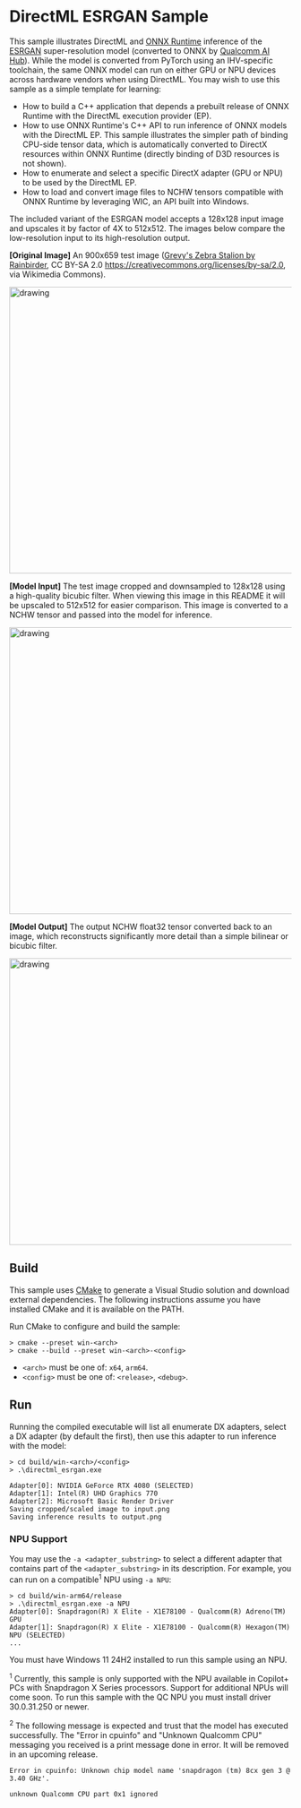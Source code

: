 # DirectML ESRGAN Sample

This sample illustrates DirectML and [ONNX Runtime](https://onnxruntime.ai/docs/execution-providers/DirectML-ExecutionProvider.html) inference of the [ESRGAN](https://github.com/xinntao/ESRGAN) super-resolution model (converted to ONNX by [Qualcomm AI Hub](https://aihub.qualcomm.com/models/esrgan)). While the model is converted from PyTorch using an IHV-specific toolchain, the same ONNX model can run on either GPU or NPU devices across hardware vendors when using DirectML. You may wish to use this sample as a simple template for learning:

- How to build a C++ application that depends a prebuilt release of ONNX Runtime with the DirectML execution provider (EP).
- How to use ONNX Runtime's C++ API to run inference of ONNX models with the DirectML EP. This sample illustrates the simpler path of binding CPU-side tensor data, which is automatically converted to DirectX resources within ONNX Runtime (directly binding of D3D resources is not shown). 
- How to enumerate and select a specific DirectX adapter (GPU or NPU) to be used by the DirectML EP.
- How to load and convert image files to NCHW tensors compatible with ONNX Runtime by leveraging WIC, an API built into Windows.

The included variant of the ESRGAN model accepts a 128x128 input image and upscales it by factor of 4X to 512x512. The images below compare the low-resolution input to its high-resolution output.

**[Original Image]** An 900x659 test image ([Grevy's Zebra Stalion by Rainbirder](https://commons.wikimedia.org/wiki/File:Grevy%27s_Zebra_Stallion.jpg), CC BY-SA 2.0 <https://creativecommons.org/licenses/by-sa/2.0>, via Wikimedia Commons).

<img src="zebra.jpg" alt="drawing" height="512"/>

**[Model Input]** The test image cropped and downsampled to 128x128 using a high-quality bicubic filter. When viewing this image in this README it will be upscaled to 512x512 for easier comparison. This image is converted to a NCHW tensor and passed into the model for inference.

<img src=".readme/input.png" alt="drawing" height="512"/>

**[Model Output]** The output NCHW float32 tensor converted back to an image, which reconstructs significantly more detail than a simple bilinear or bicubic filter.

<img src=".readme/output.png" alt="drawing" height="512"/>

## Build

This sample uses [CMake](https://cmake.org/download/) to generate a Visual Studio solution and download external dependencies. The following instructions assume you have installed CMake and it is available on the PATH.

Run CMake to configure and build the sample:

```
> cmake --preset win-<arch>
> cmake --build --preset win-<arch>-<config>
```

- `<arch>` must be one of: `x64`, `arm64`. 
- `<config>` must be one of: `<release>`, `<debug>`.

## Run

Running the compiled executable will list all enumerate DX adapters, select a DX adapter (by default the first), then use this adapter to run inference with the model:

```
> cd build/win-<arch>/<config>
> .\directml_esrgan.exe

Adapter[0]: NVIDIA GeForce RTX 4080 (SELECTED)
Adapter[1]: Intel(R) UHD Graphics 770
Adapter[2]: Microsoft Basic Render Driver
Saving cropped/scaled image to input.png
Saving inference results to output.png
```

### NPU Support

You may use the `-a <adapter_substring>` to select a different adapter that contains part of the `<adapter_substring>` in its description. For example, you can run on a compatible<sup>1</sup> NPU using `-a NPU`:

```
> cd build/win-arm64/release
> .\directml_esrgan.exe -a NPU
Adapter[0]: Snapdragon(R) X Elite - X1E78100 - Qualcomm(R) Adreno(TM) GPU
Adapter[1]: Snapdragon(R) X Elite - X1E78100 - Qualcomm(R) Hexagon(TM) NPU (SELECTED)
...
```

You must have Windows 11 24H2 installed to run this sample using an NPU.

<sup>1</sup> Currently, this sample is only supported with the NPU available in Copilot+ PCs with Snapdragon X Series processors. Support for additional NPUs will come soon. To run this sample with the QC NPU you must install driver 30.0.31.250 or newer.

<sup>2</sup> The following message is expected and trust that the model has executed successfully. The "Error in cpuinfo" and "Unknown Qualcomm CPU" messaging you received is a print message done in error. It will be removed in an upcoming release.
```
Error in cpuinfo: Unknown chip model name 'snapdragon (tm) 8cx gen 3 @ 3.40 GHz'.
```
```
unknown Qualcomm CPU part 0x1 ignored
```